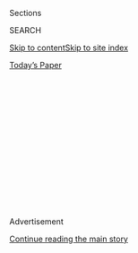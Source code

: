 <div id="app">

<div>

<div>

<div>

<div class="NYTAppHideMasthead css-1q2w90k e1suatyy0">

<div class="section css-ui9rw0 e1suatyy2">

<div class="css-eph4ug er09x8g0">

<div class="css-6n7j50">

</div>

<span class="css-1dv1kvn">Sections</span>

<div class="css-10488qs">

<span class="css-1dv1kvn">SEARCH</span>

</div>

[Skip to content](#site-content)[Skip to site
index](#site-index)

</div>

<div class="css-10698na e1huz5gh0">

</div>

</div>

<div id="masthead-bar-one" class="section hasLinks css-15hmgas e1csuq9d3">

<div class="css-uqyvli e1csuq9d0">

</div>

<div class="css-1uqjmks e1csuq9d1">

</div>

<div class="css-9e9ivx">

[](https://myaccount.nytimes3xbfgragh.onion/auth/login?response_type=cookie&client_id=vi)

</div>

<div class="css-1bvtpon e1csuq9d2">

[Today’s
Paper](https://www.nytimes3xbfgragh.onion/section/todayspaper)

</div>

</div>

</div>

</div>

<div data-aria-hidden="false">

<div id="site-content" data-role="main">

<div>

<div class="css-1aor85t" style="opacity:0.000000001;z-index:-1;visibility:hidden">

<div class="css-1hqnpie">

<div class="css-epjblv">

<span class="css-17xtcya">[Opinion](/section/opinion)</span><span class="css-x15j1o">|</span><span class="css-fwqvlz">I
Shouldn’t Be Forced to Give Birth to a Baby Who Won’t
Live</span>

</div>

<div class="css-k008qs">

<div class="css-1iwv8en">

<span class="css-18z7m18"></span>

<div>

</div>

</div>

<span class="css-1n6z4y">https://nyti.ms/32gVdjc</span>

<div class="css-1705lsu">

<div class="css-4xjgmj">

<div class="css-4skfbu" data-role="toolbar" data-aria-label="Social Media Share buttons, Save button, and Comments Panel with current comment count" data-testid="share-tools">

  - 
  - 
  - 
  - 
    
    <div class="css-6n7j50">
    
    </div>

  - 
  - 

</div>

</div>

</div>

</div>

</div>

</div>

<div id="NYT_TOP_BANNER_REGION" class="css-13pd83m">

</div>

<div id="top-wrapper" class="css-1sy8kpn">

<div id="top-slug" class="css-l9onyx">

Advertisement

</div>

[Continue reading the main
story](#after-top)

<div class="ad top-wrapper" style="text-align:center;height:100%;display:block;min-height:250px">

<div id="top" class="place-ad" data-position="top" data-size-key="top">

</div>

</div>

<div id="after-top">

</div>

</div>

<div>

<div class="css-v5btjw etb61u70">

<div class="css-v05ibm etb61u71">

[Opinion](/section/opinion)

</div>

</div>

<div id="sponsor-wrapper" class="css-1hyfx7x">

<div id="sponsor-slug" class="css-19vbshk">

Supported by

</div>

[Continue reading the main
story](#after-sponsor)

<div id="sponsor" class="ad sponsor-wrapper" style="text-align:center;height:100%;display:block">

</div>

<div id="after-sponsor">

</div>

</div>

<div class="css-186x18t">

</div>

<div class="css-1vkm6nb ehdk2mb0">

# I Shouldn’t Be Forced to Give Birth to a Baby Who Won’t Live

</div>

Our baby had a fatal birth defect. My federal health insurance plan
refused to cover the abortion.

<div class="css-18e8msd">

<div class="css-vp77d3 epjyd6m0">

<div class="css-1baulvz">

By <span class="css-1baulvz last-byline" itemprop="name">Sarah E.
Levin</span>

<div class="css-8atqhb">

Ms. Levin is a federal employee in Pennsylvania.

</div>

</div>

</div>

  - July 3,
    2019

  - 
    
    <div class="css-4xjgmj">
    
    <div class="css-d8bdto" data-role="toolbar" data-aria-label="Social Media Share buttons, Save button, and Comments Panel with current comment count" data-testid="share-tools">
    
      - 
      - 
      - 
      - 
        
        <div class="css-6n7j50">
        
        </div>
    
      - 
      - 
    
    </div>
    
    </div>

</div>

<div class="css-79elbk" data-testid="photoviewer-wrapper">

<div class="css-z3e15g" data-testid="photoviewer-wrapper-hidden">

</div>

<div class="css-1a48zt4 ehw59r15" data-testid="photoviewer-children">

![<span class="css-cnj6d5 e1z0qqy90" itemprop="copyrightHolder"><span class="css-1ly73wi e1tej78p0">Credit...</span><span><span>Illustration
by Jeffrey Henson Scales, photograph by Kieferpix/iStock, via Getty
Images
Plus</span></span></span>](https://static01.graylady3jvrrxbe.onion/images/2019/07/02/opinion/02Levin/02Levin-articleLarge.jpg?quality=75&auto=webp&disable=upscale)

</div>

</div>

</div>

<div class="section meteredContent css-1r7ky0e" name="articleBody" itemprop="articleBody">

<div class="css-1fanzo5 StoryBodyCompanionColumn">

<div class="css-53u6y8">

When I was 20 weeks pregnant, I and my husband learned during a routine
ultrasound that our baby had not developed a major portion of her brain
and never would. The condition, anencephaly, a type of neural tube
defect that also stunts the growth of the skull, is terminal. If carried
to term, our baby would be very unlikely to survive for more than a few
hours.

One in 1,000 fetuses have this condition. We had no warning signs. No
indications. No idea this was coming. This was a baby we had planned
for. Just three weeks earlier we had told our 5-year-old daughter that
she would soon have a baby sister. We returned home from the hospital
that day and had to tell her that her sister was not coming any more. It
was the first time she saw me sobbing, unable to speak.

We made the decision to terminate the pregnancy immediately. Then came
the roadblocks.

I am a federal worker, and the Hyde Amendment, passed by Congress in
1976, barred my health insurance company from covering my abortion, just
as it does for the millions of other women who are federal employees and
for the millions of women who are federal Medicaid recipients. The
amendment allows abortion coverage only if the pregnancy will endanger a
woman’s life or is the result of rape or incest. Some states use their
own funds to cover abortions that don’t fall within those bounds.
Pennsylvania, where I live, is not one of them.

I’m lucky to be a federal employee in some respects. I benefited from
regular prenatal care that was entirely covered by my insurer. I
benefited all the way until I needed to have an abortion, when my health
care coverage disappeared — at the time I needed it most.

</div>

</div>

<div class="css-1fanzo5 StoryBodyCompanionColumn">

<div class="css-53u6y8">

Because I was in my second trimester, my abortion this past June cost
$2,500 up front, not including anesthesia and pathology testing;
anesthesia, alone, usually costs an additional $1,100. If I were unable
to afford the upfront costs, as would be the case for many Medicaid
recipients, I would have had to carry my pregnancy to term.

Lost in the conversation about forcing women to carry to term is any
acknowledgment of the mental toll it can have, especially on those of us
whose baby is likely to be stillborn, as about 75 percent of those with
anencephaly are, or to die shortly after birth.

What about my husband, who would also miss work, share in our trauma,
and require his own mental health care to work through his pain?

And then there is my 5-year-old daughter, who would have to bear my
grief while watching my pregnant stomach swell for another 20 weeks, and
know that a baby is coming, but not one who would ever be able to be a
sister to her.

I was fortunate enough, despite the financial burden, to still have a
choice. Some states have recently passed laws banning abortions.

</div>

</div>

<div class="css-1fanzo5 StoryBodyCompanionColumn">

<div class="css-53u6y8">

Still, the decision to terminate didn’t lead to the fast abortion I had
hoped for. First, I had to sit through the state-mandated counseling as
laid out in Pennsylvania’s Abortion Control Act, which is designed to
dissuade me from having an abortion. The law also [requires a 24-hour
waiting
period](https://www.plannedparenthood.org/planned-parenthood-southeastern-pennsylvania/patients/pa-abortion-control-act)
after “counseling” before the two-day procedure could begin. My hospital
provided counseling only on Mondays at 4 p.m., so I had to wait a week.
That’s a week in which I felt my baby kick constantly, a week in which
my family began to mourn a loss that I hadn’t even begun to grieve for,
because how could I when she was still growing inside of me?

Waiting one week for the procedure was cruel. Waiting 20 more weeks
would have been intolerable.

This abortion wasn’t a choice. It was an urgent medical necessity.

Unfortunately, the courts have sided with the government when the
amendment has been challenged. In 2002, a federal worker who also had a
baby with anencephaly sued the government for its refusal to pay for her
abortion. She won the first case but then [lost the
appeal](https://www.latimes.com/archives/la-xpm-2005-aug-19-na-milhealth19-story.html).
That means that the federal government continues to choose to subsidize
the increased cost of delivering a baby with anencephaly as compared to
ending the pregnancy. Deliveries typically cost $30,000 and $50,000, and
many anencephalic babies are delivered by C-section, which is even more
costly and carries significant risk to the mother. Then there’s the
medical care required during the short span of life the baby may have
(very few have lived past their first birthday).

This cannot be what we want for our federal workers, their families, and
for Medicaid recipients who are some of the poorest and most vulnerable
in society. My employer, the largest in the country, made an immoral
decision to refuse me healthcare. It imposed restrictions upon me that
were founded on a religious belief — not my own — that hurts my ability
to be a productive public servant.

Sarah Levin is a public defender in Western Pennsylvania.

*The Times is committed to publishing* [*a diversity of
letters*](https://www.nytimes3xbfgragh.onion/2019/01/31/opinion/letters/letters-to-editor-new-york-times-women.html)
*to the editor. We’d like to hear what you think about this or any of
our articles. Here are some*
[*tips*](https://help.nytimes3xbfgragh.onion/hc/en-us/articles/115014925288-How-to-submit-a-letter-to-the-editor)*.
And here’s our email:*
[*letters@NYTimes.com*](mailto:letters@NYTimes.com)*.*

*Follow The New York Times Opinion section on*
[*Facebook*](https://www.facebookcorewwwi.onion/nytopinion)*,* [*Twitter
(@NYTopinion)*](http://twitter.com/NYTOpinion) *and*
[*Instagram*](https://www.instagram.com/nytopinion/)*.*

</div>

</div>

</div>

<div>

</div>

<div>

</div>

<div>

</div>

<div>

<div id="bottom-wrapper" class="css-1ede5it">

<div id="bottom-slug" class="css-l9onyx">

Advertisement

</div>

[Continue reading the main
story](#after-bottom)

<div id="bottom" class="ad bottom-wrapper" style="text-align:center;height:100%;display:block;min-height:90px">

</div>

<div id="after-bottom">

</div>

</div>

</div>

</div>

</div>

## Site Index

<div>

</div>

## Site Information Navigation

  - [© <span>2020</span> <span>The New York Times
    Company</span>](https://help.nytimes3xbfgragh.onion/hc/en-us/articles/115014792127-Copyright-notice)

<!-- end list -->

  - [NYTCo](https://www.nytco.com/)
  - [Contact
    Us](https://help.nytimes3xbfgragh.onion/hc/en-us/articles/115015385887-Contact-Us)
  - [Work with us](https://www.nytco.com/careers/)
  - [Advertise](https://nytmediakit.com/)
  - [T Brand Studio](http://www.tbrandstudio.com/)
  - [Your Ad
    Choices](https://www.nytimes3xbfgragh.onion/privacy/cookie-policy#how-do-i-manage-trackers)
  - [Privacy](https://www.nytimes3xbfgragh.onion/privacy)
  - [Terms of
    Service](https://help.nytimes3xbfgragh.onion/hc/en-us/articles/115014893428-Terms-of-service)
  - [Terms of
    Sale](https://help.nytimes3xbfgragh.onion/hc/en-us/articles/115014893968-Terms-of-sale)
  - [Site
    Map](https://spiderbites.nytimes3xbfgragh.onion)
  - [Help](https://help.nytimes3xbfgragh.onion/hc/en-us)
  - [Subscriptions](https://www.nytimes3xbfgragh.onion/subscription?campaignId=37WXW)

</div>

</div>

</div>

</div>
